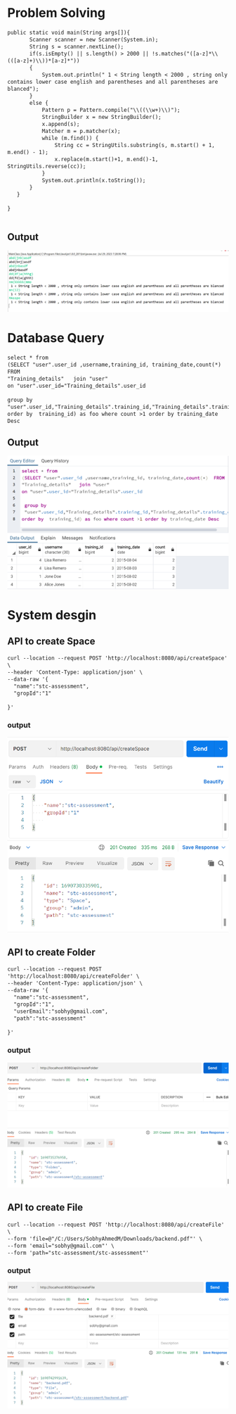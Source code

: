 
# Problem Solving
 ```
public static void main(String args[]){
        Scanner scanner = new Scanner(System.in);
        String s = scanner.nextLine();
        if(s.isEmpty() || s.length() > 2000 || !s.matches("([a-z]*\\(([a-z]+)\\))*[a-z]*"))
        {
            System.out.println(" 1 < String length < 2000 , string only contains lower case english and parentheses and all parentheses are blanced");
        }
        else {
            Pattern p = Pattern.compile("\\((\\w+)\\)");
            StringBuilder x = new StringBuilder();
            x.append(s);
            Matcher m = p.matcher(x);
            while (m.find()) {
                String cc = StringUtils.substring(s, m.start() + 1, m.end() - 1);
                x.replace(m.start()+1, m.end()-1, StringUtils.reverse(cc));
            }
            System.out.println(x.toString());
        }
    }

}
  
  ```
## Output
![Problem Solving Output](./Images/p1.png)  

# Database Query
  ```
  select * from 
(SELECT "user".user_id ,username,training_id, training_date,count(*)  FROM 
"Training_details"   join "user"
on "user".user_id="Training_details".user_id

 group by 
 "user".user_id,"Training_details".training_id,"Training_details".training_date
order by  training_id) as foo where count >1 order by training_date Desc
  ```
## Output
![DB Output](./Images/p2.png)  

# System desgin 

## API to create Space
  ```
curl --location --request POST 'http://localhost:8080/api/createSpace' \
--header 'Content-Type: application/json' \
--data-raw '{
    "name":"stc-assessment",
    "gropId":"1"
    
}'
  ```
### output 
 ![DB Output](./Images/p3.png) 

## API to create Folder
  ```
curl --location --request POST 'http://localhost:8080/api/createFolder' \
--header 'Content-Type: application/json' \
--data-raw '{
    "name":"stc-assessment",
    "gropId":"1",
    "userEmail":"sobhy@gmail.com",
    "path":"stc-assessment"
    
}'
  ```
### output 
 ![DB Output](./Images/p4.png)

## API to create File
  ```
curl --location --request POST 'http://localhost:8080/api/createFile' \
--form 'file=@"/C:/Users/SobhyAhmedM/Downloads/backend.pdf"' \
--form 'email="sobhy@gmail.com"' \
--form 'path="stc-assessment/stc-assessment"'
  ```
### output 
 ![DB Output](./Images/p5.png) 